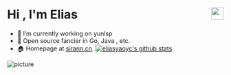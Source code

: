 <h1>Hi <img src="https://github.com/TheDudeThatCode/TheDudeThatCode/blob/master/Assets/Hi.gif" width="29px" align="right">, I'm Elias</h1> 

<!--[![Top Langs](https://github-readme-stats.vercel.app/api/top-langs/?username=eliasyaoyc&hide=html)](https://github.com/anuraghazra/github-readme-stats)-->

- 🔭 I’m currently working on yunlsp
- 🌱 Open source fancier in Go, Java , etc.
- 🏠 Homepage at [sirann.cn](https://eliasyaoyc.github.io/).
[![eliasyaoyc's github stats](https://github-readme-stats.vercel.app/api?username=eliasyaoyc)](https://github.com/eliasyaoyc)

![picture](https://raw.githubusercontent.com/saadeghi/saadeghi/master/dino.gif)

<!--
<img align="center" src="https://raw.githubusercontent.com/Aniket965/Aniket965/master/pacman.svg?sanitize=true" width="200" height="200">

**eliasyaoyc/eliasyaoyc** is a ✨ _special_ ✨ repository because its `README.md` (this file) appears on your GitHub profile.

Here are some ideas to get you started:

- 🔭 I’m currently working on ...
- 🌱 I’m currently learning ...
- 👯 I’m looking to collaborate on ...
- 🤔 I’m looking for help with ...
- 💬 Ask me about ...
- 📫 How to reach me: ...
- 😄 Pronouns: ...
- ⚡ Fun fact: ...
-->
